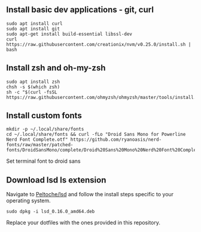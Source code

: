 ## Install basic dev applications - git, curl

```
sudo apt install curl
sudo apt install git
sudo apt-get install build-essential libssl-dev
curl https://raw.githubusercontent.com/creationix/nvm/v0.25.0/install.sh | bash
```

## Install zsh and oh-my-zsh
```
sudo apt install zsh
chsh -s $(which zsh)
sh -c "$(curl -fsSL https://raw.githubusercontent.com/ohmyzsh/ohmyzsh/master/tools/install.sh)"
```

## Install custom fonts
```
mkdir -p ~/.local/share/fonts
cd ~/.local/share/fonts && curl -fLo "Droid Sans Mono for Powerline Nerd Font Complete.otf" https://github.com/ryanoasis/nerd-fonts/raw/master/patched-fonts/DroidSansMono/complete/Droid%20Sans%20Mono%20Nerd%20Font%20Complete.otf
```
Set terminal font to droid sans

## Download lsd ls extension
Navigate to [Peltoche/lsd](https://github.com/Peltoche/lsd/releases) and follow the install steps specific to your operating system.
```
sudo dpkg -i lsd_0.16.0_amd64.deb
```

Replace your dotfiles with the ones provided in this repository.